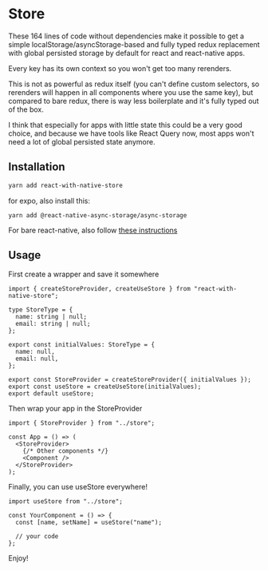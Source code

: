 # Store

These 164 lines of code without dependencies make it possible to get a simple localStorage/asyncStorage-based and fully typed redux replacement with global persisted storage by default for react and react-native apps.

Every key has its own context so you won't get too many rerenders.

This is not as powerful as redux itself (you can't define custom selectors, so rerenders will happen in all components where you use the same key), but compared to bare redux, there is way less boilerplate and it's fully typed out of the box.

I think that especially for apps with little state this could be a very good choice, and because we have tools like React Query now, most apps won't need a lot of global persisted state anymore.

## Installation

```bash
yarn add react-with-native-store
```

for expo, also install this:

```
yarn add @react-native-async-storage/async-storage
```

For bare react-native, also follow [these instructions](https://react-native-async-storage.github.io/async-storage/docs/install/)

## Usage

First create a wrapper and save it somewhere

```tsx
import { createStoreProvider, createUseStore } from "react-with-native-store";

type StoreType = {
  name: string | null;
  email: string | null;
};

export const initialValues: StoreType = {
  name: null,
  email: null,
};

export const StoreProvider = createStoreProvider({ initialValues });
export const useStore = createUseStore(initialValues);
export default useStore;
```

Then wrap your app in the StoreProvider

```tsx
import { StoreProvider } from "../store";

const App = () => (
  <StoreProvider>
    {/* Other components */}
    <Component />
  </StoreProvider>
);
```

Finally, you can use useStore everywhere!

```tsx
import useStore from "../store";

const YourComponent = () => {
  const [name, setName] = useStore("name");

  // your code
};
```

Enjoy!
